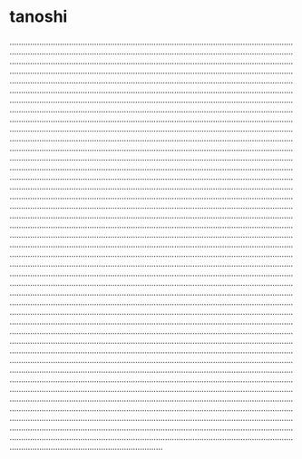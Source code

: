 # tanoshi
...........................................................................................................................................................................................................................................................................................................................................................................................................................................................................................................................................................................................................................................................................................................................................................................................................................................................................................................................................................................................................................................................................................................................................................................................................................................................................................................................................................................................................................................................................................................................................................................................................................................................................................................................................................................................................................................................................................................................................................................................................................................................................................................................................................................................................................................................................................................................................................................................................................................................................................................................................................................................................................................................................................................................................................................................................................................................................................................................................................................................................................................................................................................................................................................................................................................................................................................................................................................................................................................................................................................................................................................................................................................................................................................................................................................................................................................................................................................................................................................................................................................................................................................................................................................................................................................................................................................................................................................................................................................................................................................................................................................................................................................................................................................................................................................................................................................................................................................................................................................................................................................................................................................................................................................................................................................................................................................................................................................................................................................................................................